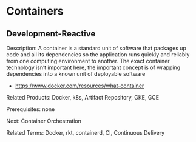 # Containers

## Development-Reactive

Description: A container is a standard unit of software that packages up code and all its dependencies so the application runs quickly and reliably from one computing environment to another. The exact container technology isn’t important here, the important concept is of wrapping dependencies into a known unit of deployable software

- https://www.docker.com/resources/what-container 

Related Products: Docker, k8s, Artifact Repository, GKE, GCE

Prerequisites: none

Next: Container Orchestration

Related Terms: Docker, rkt, containerd, CI, Continuous Delivery
